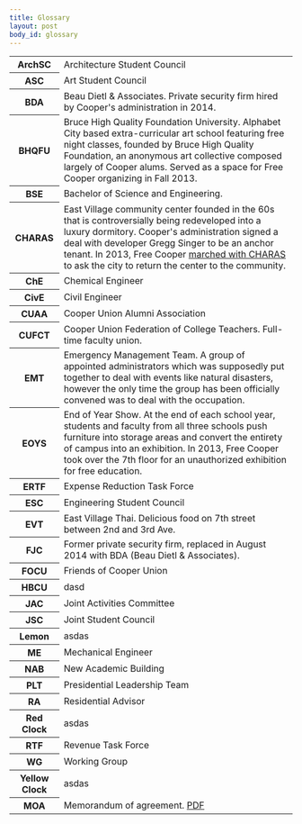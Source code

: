 ```yaml
---
title: Glossary
layout: post
body_id: glossary
---
```

<table>
	<tr><th>ArchSC</th><td>Architecture Student Council</td></tr>
	<tr><th>ASC</th><td>Art Student Council</td></tr>
	<tr><th>BDA</th><td>Beau Dietl &amp; Associates. Private security firm hired by Cooper's administration in 2014.</td></tr>
	<tr><th>BHQFU</th><td>Bruce High Quality Foundation University. Alphabet City based extra-curricular art school featuring free night classes, founded by Bruce High Quality Foundation, an anonymous art collective composed largely of Cooper alums. Served as a space for Free Cooper organizing in Fall 2013.</td></tr>
	<tr><th>BSE</th><td>Bachelor of Science and Engineering.</td></tr>
	<tr><th>CHARAS</th><td>East Village community center founded in the 60s that is controversially being redeveloped into a luxury dormitory. Cooper's administration signed a deal with developer Gregg Singer to be an anchor tenant. In 2013, Free Cooper <a href="http://freecooperunion.org/disorientation/timeline/#54">marched with CHARAS</a> to ask the city to return the center to the community.</td></tr>
	<tr><th>ChE</th><td>Chemical Engineer</td></tr>
	<tr><th>CivE</th><td>Civil Engineer</td></tr>
	<tr><th>CUAA</th><td>Cooper Union Alumni Association</td></tr>
	<tr><th>CUFCT</th><td>Cooper Union Federation of College Teachers. Full-time faculty union.</td></tr>
	<tr><th>EMT</th><td>Emergency Management Team. A group of appointed administrators which was supposedly put together to deal with events like natural disasters, however the only time the group has been officially convened was to deal with the occupation.</td></tr>
	<tr><th>EOYS</th><td>End of Year Show. At the end of each school year, students and faculty from all three schools push furniture into storage areas and convert the entirety of campus into an exhibition. In 2013, Free Cooper took over the 7th floor for an unauthorized exhibition for free education.</td></tr>
	<tr><th>ERTF</th><td>Expense Reduction Task Force</td></tr>
	<tr><th>ESC</th><td>Engineering Student Council</td></tr>
	<tr><th>EVT</th><td>East Village Thai. Delicious food on 7th street between 2nd and 3rd Ave.</td></tr>
	<tr><th>FJC</th><td>Former private security firm, replaced in August 2014 with BDA (Beau Dietl &amp; Associates).</td></tr>
	<tr><th>FOCU</th><td>Friends of Cooper Union</td></tr>
	<tr><th>HBCU</th><td>dasd</td></tr>
	<tr><th>JAC</th><td>Joint Activities Committee</td></tr>
	<tr><th>JSC</th><td>Joint Student Council</td></tr>
	<tr><th>Lemon</th><td>asdas</td></tr>
	<tr><th>ME</th><td>Mechanical Engineer</td></tr>
	<tr><th>NAB</th><td>New Academic Building</td></tr>
	<tr><th>PLT</th><td>Presidential Leadership Team</td></tr>
	<tr><th>RA</th><td>Residential Advisor</td></tr>
	<tr><th>Red Clock</th><td>asdas</td></tr>
	<tr><th>RTF</th><td>Revenue Task Force</td></tr>
	<tr><th>WG</th><td>Working Group</td></tr>
	<tr><th>Yellow Clock</th><td>asdas</td></tr>
	<tr><th>MOA</th><td>Memorandum of agreement. <a href="http://www.cualumni.com/s/1289/images/editor_documents/cuaa_handbook.pdf">PDF</a></td></tr>
</table>